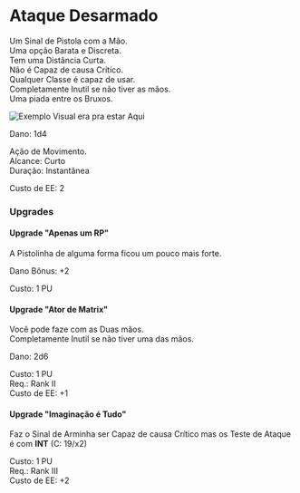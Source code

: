 # Ataque Desarmado

Um Sinal de Pistola com a Mão.  
Uma opção Barata e Discreta.  
Tem uma Distância Curta.  
Não é Capaz de causa Crítico.  
Qualquer Classe é capaz de usar.  
Completamente Inutil se não tiver as mãos.  
Uma piada entre os Bruxos.  

![*Exemplo Visual era pra estar Aqui*][EV]

Dano: 1d4

Ação de Movimento.  
Alcance: Curto  
Duração: Instantânea

Custo de EE: 2

### Upgrades

#### Upgrade "Apenas um RP"

A Pistolinha de alguma forma ficou um pouco mais forte.

Dano Bônus: +2

Custo: 1 PU  

#### Upgrade "Ator de Matrix"

Você pode faze com as Duas mãos.  
Completamente Inutil se não tiver uma das mãos.

Dano: 2d6

Custo: 1 PU  
Req.: Rank II  
Custo de EE: +1

#### Upgrade "Imaginação é Tudo"

Faz o Sinal de Arminha ser Capaz de causa Crítico mas os Teste de Ataque é com **INT** (C: 19/x2)

Custo: 1 PU  
Req.: Rank III  
Custo de EE: +2

[EV]: https://media.tenor.com/xDC8YqPXgM0AAAAC/bang-hand-gun.gif
